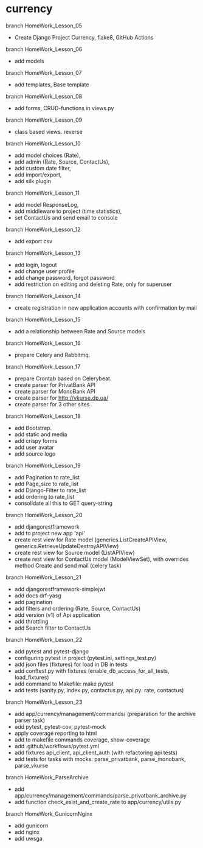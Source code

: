 # currency

branch HomeWork_Lesson_05
 - Create Django Project Currency, flake8, GitHub Actions

branch HomeWork_Lesson_06
 - add models

branch HomeWork_Lesson_07
 - add templates, Base template

branch HomeWork_Lesson_08
 - add forms, CRUD-functions in views.py 

branch HomeWork_Lesson_09
 - class based views. reverse

branch HomeWork_Lesson_10
 - add model choices (Rate), 
 - add admin (Rate, Source, ContactUs), 
 - add custom date filter, 
 - add import/export, 
 - add silk plugin

branch HomeWork_Lesson_11
 - add model ResponseLog, 
 - add middleware to project (time statistics), 
 - set ContactUs and send email to console

branch HomeWork_Lesson_12
 - add export csv

branch HomeWork_Lesson_13
 - add login, logout
 - add change user profile
 - add change password, forgot password
 - add restriction on editing and deleting Rate, only for superuser

branch HomeWork_Lesson_14
 - create registration in new application accounts with confirmation by mail

branch HomeWork_Lesson_15
 - add a relationship between Rate and Source models

branch HomeWork_Lesson_16
 - prepare Celery and Rabbitmq.

branch HomeWork_Lesson_17
 - prepare Crontab based on Celerybeat.
 - create parser for PrivatBank API
 - create parser for MonoBank API
 - create parser for http://vkurse.dp.ua/
 - create parser for 3 other sites

branch HomeWork_Lesson_18
 - add Bootstrap.
 - add static and media
 - add crispy forms
 - add user avatar
 - add source logo

branch HomeWork_Lesson_19
 - add Pagination to rate_list
 - add Page_size to rate_list
 - add Django-Filter to rate_list
 - add ordering to rate_list
 - consolidate all this to GET query-string

branch HomeWork_Lesson_20
 - add djangorestframework
 - add to project new app 'api'
 - create rest view for Rate model 
   (generics.ListCreateAPIView, generics.RetrieveUpdateDestroyAPIView)
 - create rest view for Source model (ListAPIView)
 - create rest view for ContactUs model (ModelViewSet),
   with overrides method Create and send mail (celery task)

branch HomeWork_Lesson_21
 - add djangorestframework-simplejwt
 - add docs drf-yasg
 - add pagination
 - add filters and ordering (Rate, Source, ContactUs)
 - add version (v1) of Api application
 - add throttling
 - add Search filter to ContactUs

branch HomeWork_Lesson_22
 - add pytest and pytest-django
 - configuring pytest in project (pytest.ini, settings_test.py)
 - add json files (fixtures) for load in DB in tests
 - add conftest.py with fixtures (enable_db_access_for_all_tests, load_fixtures)
 - add command to Makefile: make pytest 
 - add tests (sanity.py, index.py, contactus.py, api.py: rate, contactus)

branch HomeWork_Lesson_23
 - add app/currency/management/commands/ (preparation for the archive parser task)
 - add pytest, pytest-cov, pytest-mock
 - apply coverage reporting to html
 - add to makefile commands coverage, show-coverage
 - add .github/workflows/pytest.yml
 - add fixtures api_client, api_client_auth (with refactoring api tests)
 - add tests for tasks with mocks: parse_privatbank, parse_monobank, parse_vkurse

branch HomeWork_ParseArchive
 - add app/currency/management/commands/parse_privatbank_archive.py
 - add function check_exist_and_create_rate to app/currency/utils.py

branch HomeWork_GunicornNginx
 - add gunicorn
 - add nginx
 - add uwsga
